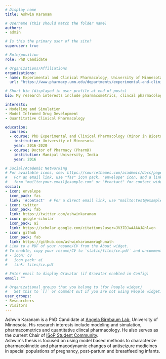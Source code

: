 ```yaml
---
# Display name
title: Ashwin Karanam

# Username (this should match the folder name)
authors:
- admin

# Is this the primary user of the site?
superuser: true

# Role/position
role: PhD Candidate

# Organizations/Affiliations
organizations:
- name: Experimental and Clinical Pharmacology, University of Minnesota
  url: "https://www.pharmacy.umn.edu/departments/experimental-and-clinical-pharmacology"

# Short bio (displayed in user profile at end of posts)
bio: My research interests include pharmacometrics, clincal pharmacology and computational statistics.

interests:
- Modeling and Simulation
- Model Infromed Drug Development
- Quantitative Clinical Pharmacology

education:
  courses:
  - course: PhD Experimental and Clinical Pharmacology (Minor in Biostatistics)
    institution: University of Minnesota
    year: 2016-2020
  - course: Doctor of Pharmacy (PharmD)
    institution: Manipal University, India
    year: 2016

# Social/Academic Networking
# For available icons, see: https://sourcethemes.com/academic/docs/page-builder/#icons
#   For an email link, use "fas" icon pack, "envelope" icon, and a link in the
#   form "mailto:your-email@example.com" or "#contact" for contact widget.
social:
- icon: envelope
  icon_pack: fas
  link: '#contact'  # For a direct email link, use "mailto:test@example.org".
- icon: twitter
  icon_pack: fab
  link: https://twitter.com/ashwinkaranam
- icon: google-scholar
  icon_pack: ai
  link: https://scholar.google.com/citations?user=JV37DJwAAAAJ&hl=en
- icon: github
  icon_pack: fab
  link: https://github.com/ashwinkaranamraghunath
# Link to a PDF of your resume/CV from the About widget.
# To enable, copy your resume/CV to `static/files/cv.pdf` and uncomment the lines below.
# - icon: cv
#   icon_pack: ai
#   link: files/cv.pdf

# Enter email to display Gravatar (if Gravatar enabled in Config)
email: ""

# Organizational groups that you belong to (for People widget)
#   Set this to `[]` or comment out if you are not using People widget.
user_groups:
- Researchers
- Visitors
---
```


Ashwin Karanam is a PhD Candidate at [Angela Birnbaum Lab](https://sites.google.com/umn.edu/a-birnbaum/), University of Minnesota. His research interests include modeling and simulation, pharmacometrics and quantitative clincal pharmacology. He also serves as the current Chair of [ISoP Student Community](http://go-isop.org/special-interest-groups-sigs-and-communities/student-community/).<br/>
Ashwin's thesis is focused on using model based methods to characterize pharmacokinetic and pharmacodynamic changes of antiseizure medicines in special populations of pregnancy, post-partum and breastfeeding infants.
